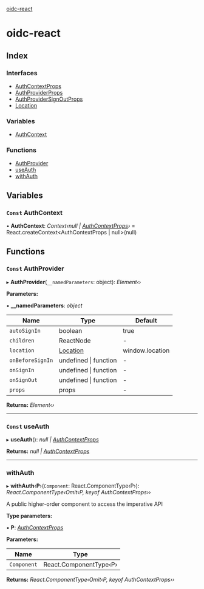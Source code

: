 [oidc-react](README.md)

# oidc-react

## Index

### Interfaces

* [AuthContextProps](interfaces/authcontextprops.md)
* [AuthProviderProps](interfaces/authproviderprops.md)
* [AuthProviderSignOutProps](interfaces/authprovidersignoutprops.md)
* [Location](interfaces/location.md)

### Variables

* [AuthContext](README.md#const-authcontext)

### Functions

* [AuthProvider](README.md#const-authprovider)
* [useAuth](README.md#const-useauth)
* [withAuth](README.md#withauth)

## Variables

### `Const` AuthContext

• **AuthContext**: *Context‹null | [AuthContextProps](interfaces/authcontextprops.md)›* = React.createContext<AuthContextProps | null>(null)

## Functions

### `Const` AuthProvider

▸ **AuthProvider**(`__namedParameters`: object): *Element‹›*

**Parameters:**

▪ **__namedParameters**: *object*

Name | Type | Default |
------ | ------ | ------ |
`autoSignIn` | boolean | true |
`children` | ReactNode | - |
`location` | [Location](interfaces/location.md) | window.location |
`onBeforeSignIn` | undefined &#124; function | - |
`onSignIn` | undefined &#124; function | - |
`onSignOut` | undefined &#124; function | - |
`props` | props | - |

**Returns:** *Element‹›*

___

### `Const` useAuth

▸ **useAuth**(): *null | [AuthContextProps](interfaces/authcontextprops.md)*

**Returns:** *null | [AuthContextProps](interfaces/authcontextprops.md)*

___

###  withAuth

▸ **withAuth**‹**P**›(`Component`: React.ComponentType‹P›): *React.ComponentType‹Omit‹P, keyof AuthContextProps››*

A public higher-order component to access the imperative API

**Type parameters:**

▪ **P**: *[AuthContextProps](interfaces/authcontextprops.md)*

**Parameters:**

Name | Type |
------ | ------ |
`Component` | React.ComponentType‹P› |

**Returns:** *React.ComponentType‹Omit‹P, keyof AuthContextProps››*

